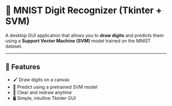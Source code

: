 # 🧠 MNIST Digit Recognizer (Tkinter + SVM)

A desktop GUI application that allows you to **draw digits** and predicts them using a **Support Vector Machine (SVM)** model trained on the MNIST dataset.

---

## 🚀 Features

- 🖌️ Draw digits on a canvas
- 🤖 Predict using a pretrained SVM model
- 🔄 Clear and redraw anytime
- 🖥️ Simple, intuitive Tkinter GUI


